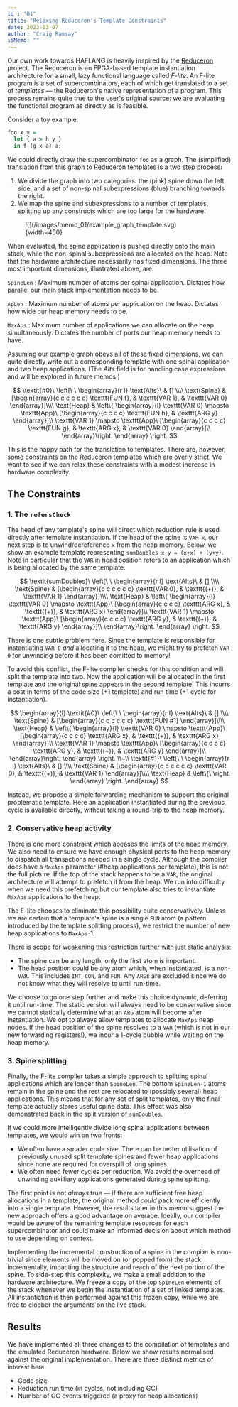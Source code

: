 ```yaml
---
id : "01"
title: "Relaxing Reduceron's Template Constraints"
date: 2023-03-07
author: "Craig Ramsay"
isMemo: ""
---
```


Our own work towards HAFLANG is heavily inspired by the
[Reduceron](https://mn416.github.io/reduceron-project/) project. The Reduceron is
an FPGA-based template instantiation architecture for a small, lazy functional
language called _F-lite_. An F-lite program is a set of supercombinators, each
of which get translated to a set of _templates_ — the Reduceron's native
representation of a program. This process remains quite true to the user's
original source: we are evaluating the functional program as directly as is
feasible.

Consider a toy example:

```haskell
foo x y =
  let { a = h y }
  in f (g x a) a;
```

We could directly draw the supercombinator `foo` as a graph. The (simplified)
translation from this graph to Reduceron templates is a two step process:

  1. We divide the graph into two categories: the (pink) spine down the left
side, and a set of non-spinal subexpressions (blue) branching towards the right.
  2. We map the spine and subexpressions to a number of templates, splitting up
     any constructs which are too large for the hardware.

<figure>![](/images/memo_01/example_graph_template.svg){width=450}</figure>

When evaluated, the spine application is pushed directly onto the main stack,
while the non-spinal subexpressions are allocated on the heap. Note that the
hardware architecture necessarily has fixed dimensions. The three most important
dimensions, illustrated above, are:

`SpineLen`
: Maximum number of atoms per spinal application. Dictates how parallel our main
    stack implementation needs to be.

`ApLen`
: Maximum number of atoms per application on the heap. Dictates how wide our
    heap memory needs to be.

`MaxAps`
: Maximum number of applications we can allocate on the heap simultaneously.
    Dictates the number of ports our heap memory needs to have.

Assuming our example graph obeys all of these fixed dimensions, we can quite
directly write out a corresponding template with one spinal application and two
heap applications. (The _Alts_ field is for handling case expressions and will
be explored in future memos.)

$$
\textit{#0}\ 
\left[\ \
\begin{array}{r l}
  \text{Alts}\ & [] \\\\
  \text{Spine}   &
    [\begin{array}{c c c c c c}
       \texttt{FUN f}, & \texttt{VAR 1}, & \texttt{VAR 0}
     \end{array}]\\\\
  \text{Heap} &
    \left\{
    \begin{array}{l}
    \texttt{VAR 0} \mapsto \texttt{App}\ [\begin{array}{c c c c}
       \texttt{FUN h}, & \texttt{ARG y}
     \end{array}]\\
    \texttt{VAR 1} \mapsto \texttt{App}\ [\begin{array}{c c c c}
       \texttt{FUN g}, & \texttt{ARG x}, & \texttt{VAR 0}
     \end{array}]\\
    \end{array}\right.
\end{array}
\right.
$$

This is the happy path for the translation to templates. There are, however, some constraints on the Reduceron templates which are overly strict. We want to see if we can relax these constraints with a modest increase in hardware complexity.

## The Constraints

### 1. The `refersCheck`

The head of any template's spine will direct which reduction rule is used
directly after template instantiation. If the head of the spine is `VAR x`, our
next step is to unwind/dereference `x` from the heap memory. Below, we show an
example template representing `sumDoubles x y = (x+x) + (y+y)`. Note in
particular that the `VAR` in head position refers to an application which is
being allocated by the same template.

$$
\textit{sumDoubles}\ 
\left[\ \
\begin{array}{r l}
  \text{Alts}\ & [] \\\\
  \text{Spine}   &
    [\begin{array}{c c c c c c}
       \texttt{VAR 0}, & \texttt{(+)}, & \texttt{VAR 1}
     \end{array}]\\\\
  \text{Heap} &
    \left\{
    \begin{array}{l}
    \texttt{VAR 0} \mapsto \texttt{App}\ [\begin{array}{c c c c}
       \texttt{ARG x}, & \texttt{(+)}, & \texttt{ARG x}
     \end{array}]\\
    \texttt{VAR 1} \mapsto \texttt{App}\ [\begin{array}{c c c c}
       \texttt{ARG y}, & \texttt{(+)}, & \texttt{ARG y}
     \end{array}]\\
    \end{array}\right.
\end{array}
\right.
$$

There is one subtle problem here. Since the template is responsible for
instantiating `VAR 0` _and_ allocating it to the heap, we might try to prefetch
`VAR 0` for unwinding before it has been comitted to memory!

To avoid this conflict, the F-lite compiler checks for this condition and will
split the template into two. Now the application will be allocated in the first
template and the original spine appears in the second template. This incurrs a
cost in terms of the code size (+1 template) and run time (+1 cycle for
instantiation).

$$
\begin{array}{l}
\textit{#0}\ 
\left[\ \
\begin{array}{r l}
  \text{Alts}\ & [] \\\\
  \text{Spine}   &
    [\begin{array}{c c c c c c}
       \texttt{FUN #1}
     \end{array}]\\\\
  \text{Heap} &
    \left\{
    \begin{array}{l}
    \texttt{VAR 0} \mapsto \texttt{App}\ [\begin{array}{c c c c}
       \texttt{ARG x}, & \texttt{(+)}, & \texttt{ARG x}
     \end{array}]\\
    \texttt{VAR 1} \mapsto \texttt{App}\ [\begin{array}{c c c c}
       \texttt{ARG y}, & \texttt{(+)}, & \texttt{ARG y}
     \end{array}]\\
    \end{array}\right.
\end{array}
\right. \\~\\
\textit{#1}\ 
\left[\ \
\begin{array}{r l}
  \text{Alts}\ & [] \\\\
  \text{Spine}   &
    [\begin{array}{c c c c c c}
       \texttt{VAR 0}, & \texttt{(+)}, & \texttt{VAR 1}
     \end{array}]\\\\
  \text{Heap} &
    \left\{\ \right.
\end{array}
\right.
\end{array}
$$

Instead, we propose a simple forwarding mechanism to support the original
problematic template. Here an application instantiated during the previous cycle
is available directly, without taking a round-trip to the heap memory.

### 2. Conservative heap activity

There is one more constraint which apeases the limits of the heap memory. We
also need to ensure we have enough physical ports to the heap memory to dispatch
all transactions needed in a single cycle. Although the compiler does have a
`MaxAps` parameter (#heap applications per template), this is not the full
picture. If the top of the stack happens to be a `VAR`, the original
architecture will attempt to prefetch it from the heap. We run into difficulty
when we need this prefetching but our template also tries to instantiate
`MaxAps` applications to the heap.

The F-lite chooses to eliminate this possibility quite conservatively. Unless we
are certain that a template's spine is a single `FUN` atom (a pattern introduced
by the template splitting process), we restrict the number of new heap
applications to `MaxAps`-1.

There is scope for weakening this restriction further with just static analysis:

  + The spine can be any length; only the first atom is important.
  + The head position could be any atom which, when instantiated, is a
    non-`VAR`. This includes `INT`, `CON`, and `FUN`. Any `ARG`s are excluded
    since we do not know what they will resolve to until run-time.

We choose to go one step further and make this choice dynamic, deferring it
until run-time. The static version will always need to be conservative since we
cannot statically determine what an `ARG` atom will become after instantiation.
We opt to always allow templates to allocate `MaxAps` heap nodes. If the head
position of the spine resolves to a `VAR` (which is not in our new forwarding
registers!), we incur a 1-cycle bubble while waiting on the heap memory.

### 3. Spine splitting

Finally, the F-lite compiler takes a simple approach to splitting spinal
applications which are longer than `SpineLen`. The bottom `SpineLen-1` atoms
remain in the spine and the rest are relocated to (possibly several) heap
applications. This means that for any set of split templates, only the final
template actually stores useful spine data. This effect was also demonstrated
back in the split version of `sumDoubles`.

If we could more intelligently divide long spinal applications between templates, we would win on two fronts:

  + We often have a smaller code size. There can be better utilisation of
    previously unused split template spines and fewer heap applications since
    none are required for overspill of long spines.
  + We often need fewer cycles per reduction. We avoid the overhead of unwinding
    auxilliary applications generated during spine splitting.

The first point is not _always_ true — if there are sufficient free heap
allocations in a template, the original method _could_ pack more efficiently
into a single template. However, the results later in this memo suggest the new
approach offers a good advantage on average. Ideally, our compiler would be
aware of the remaining template resources for each supercombinator and could make
an informed decision about which method to use depending on context.

Implementing the incremental construction of a spine in the compiler is
non-trivial since elements will be moved on (or popped from) the stack
incrementally, impacting the structure and reach of the next portion of the
spine. To side-step this complexity, we make a small addition to the hardware
architecture. We freeze a copy of the top `SpineLen` elements of the stack
whenever we begin the instantiation of a set of linked templates. All
instantiation is then performed against this frozen copy, while we are free to
clobber the arguments on the live stack.

## Results

We have implemented all three changes to the compilation of templates and the
emulated Reduceron hardware. Below we show results normalised against the
original implementation. There are three distinct metrics of interest here:

  + Code size
  + Reduction run time (in cycles, not including GC)
  + Number of GC events triggered (a proxy for heap allocations)

<div>                            
<div id="aa7afd00-dd4a-4c46-bf77-e69c64c176a5" class="plotly-graph-div" style="height:100%; width:100%;">
</div>            
<script type="text/javascript">                                    window.PLOTLYENV=window.PLOTLYENV || {};                                    if (document.getElementById("aa7afd00-dd4a-4c46-bf77-e69c64c176a5")) {                    Plotly.newPlot(                        "aa7afd00-dd4a-4c46-bf77-e69c64c176a5",                        [{"alignmentgroup":"True","hovertemplate":"Mode=prs<br>Benchmark=%{x}<br>% Improvement in Cycles=%{y}<extra></extra>","legendgroup":"","marker":{"color":"#636efa","pattern":{"shape":""}},"name":"","offsetgroup":"","orientation":"v","showlegend":false,"textposition":"auto","x":["Fib","CountDown","KnuthBendix","Adjoxo","Cichelli","Taut","While","MSS","Braun","Clausify","OrdList","PermSort","SumPuz","Queens","Mate"],"xaxis":"x","y":[0.0,1.7977073470063831,5.031432466423391,10.406596703668914,1.5760214295808317,10.036551686859207,7.0315972658364645,0.8780310973501071,7.120228520089222,1.4747505744999279,6.440788049361334,11.642835206865609,2.427426561569679,0.0,5.648132697906538],"yaxis":"y","type":"bar"}],                        {"template":{"data":{"histogram2dcontour":[{"type":"histogram2dcontour","colorbar":{"outlinewidth":0,"ticks":""},"colorscale":[[0.0,"#0d0887"],[0.1111111111111111,"#46039f"],[0.2222222222222222,"#7201a8"],[0.3333333333333333,"#9c179e"],[0.4444444444444444,"#bd3786"],[0.5555555555555556,"#d8576b"],[0.6666666666666666,"#ed7953"],[0.7777777777777778,"#fb9f3a"],[0.8888888888888888,"#fdca26"],[1.0,"#f0f921"]]}],"choropleth":[{"type":"choropleth","colorbar":{"outlinewidth":0,"ticks":""}}],"histogram2d":[{"type":"histogram2d","colorbar":{"outlinewidth":0,"ticks":""},"colorscale":[[0.0,"#0d0887"],[0.1111111111111111,"#46039f"],[0.2222222222222222,"#7201a8"],[0.3333333333333333,"#9c179e"],[0.4444444444444444,"#bd3786"],[0.5555555555555556,"#d8576b"],[0.6666666666666666,"#ed7953"],[0.7777777777777778,"#fb9f3a"],[0.8888888888888888,"#fdca26"],[1.0,"#f0f921"]]}],"heatmap":[{"type":"heatmap","colorbar":{"outlinewidth":0,"ticks":""},"colorscale":[[0.0,"#0d0887"],[0.1111111111111111,"#46039f"],[0.2222222222222222,"#7201a8"],[0.3333333333333333,"#9c179e"],[0.4444444444444444,"#bd3786"],[0.5555555555555556,"#d8576b"],[0.6666666666666666,"#ed7953"],[0.7777777777777778,"#fb9f3a"],[0.8888888888888888,"#fdca26"],[1.0,"#f0f921"]]}],"heatmapgl":[{"type":"heatmapgl","colorbar":{"outlinewidth":0,"ticks":""},"colorscale":[[0.0,"#0d0887"],[0.1111111111111111,"#46039f"],[0.2222222222222222,"#7201a8"],[0.3333333333333333,"#9c179e"],[0.4444444444444444,"#bd3786"],[0.5555555555555556,"#d8576b"],[0.6666666666666666,"#ed7953"],[0.7777777777777778,"#fb9f3a"],[0.8888888888888888,"#fdca26"],[1.0,"#f0f921"]]}],"contourcarpet":[{"type":"contourcarpet","colorbar":{"outlinewidth":0,"ticks":""}}],"contour":[{"type":"contour","colorbar":{"outlinewidth":0,"ticks":""},"colorscale":[[0.0,"#0d0887"],[0.1111111111111111,"#46039f"],[0.2222222222222222,"#7201a8"],[0.3333333333333333,"#9c179e"],[0.4444444444444444,"#bd3786"],[0.5555555555555556,"#d8576b"],[0.6666666666666666,"#ed7953"],[0.7777777777777778,"#fb9f3a"],[0.8888888888888888,"#fdca26"],[1.0,"#f0f921"]]}],"surface":[{"type":"surface","colorbar":{"outlinewidth":0,"ticks":""},"colorscale":[[0.0,"#0d0887"],[0.1111111111111111,"#46039f"],[0.2222222222222222,"#7201a8"],[0.3333333333333333,"#9c179e"],[0.4444444444444444,"#bd3786"],[0.5555555555555556,"#d8576b"],[0.6666666666666666,"#ed7953"],[0.7777777777777778,"#fb9f3a"],[0.8888888888888888,"#fdca26"],[1.0,"#f0f921"]]}],"mesh3d":[{"type":"mesh3d","colorbar":{"outlinewidth":0,"ticks":""}}],"scatter":[{"fillpattern":{"fillmode":"overlay","size":10,"solidity":0.2},"type":"scatter"}],"parcoords":[{"type":"parcoords","line":{"colorbar":{"outlinewidth":0,"ticks":""}}}],"scatterpolargl":[{"type":"scatterpolargl","marker":{"colorbar":{"outlinewidth":0,"ticks":""}}}],"bar":[{"error_x":{"color":"#2a3f5f"},"error_y":{"color":"#2a3f5f"},"marker":{"line":{"color":"#E5ECF6","width":0.5},"pattern":{"fillmode":"overlay","size":10,"solidity":0.2}},"type":"bar"}],"scattergeo":[{"type":"scattergeo","marker":{"colorbar":{"outlinewidth":0,"ticks":""}}}],"scatterpolar":[{"type":"scatterpolar","marker":{"colorbar":{"outlinewidth":0,"ticks":""}}}],"histogram":[{"marker":{"pattern":{"fillmode":"overlay","size":10,"solidity":0.2}},"type":"histogram"}],"scattergl":[{"type":"scattergl","marker":{"colorbar":{"outlinewidth":0,"ticks":""}}}],"scatter3d":[{"type":"scatter3d","line":{"colorbar":{"outlinewidth":0,"ticks":""}},"marker":{"colorbar":{"outlinewidth":0,"ticks":""}}}],"scattermapbox":[{"type":"scattermapbox","marker":{"colorbar":{"outlinewidth":0,"ticks":""}}}],"scatterternary":[{"type":"scatterternary","marker":{"colorbar":{"outlinewidth":0,"ticks":""}}}],"scattercarpet":[{"type":"scattercarpet","marker":{"colorbar":{"outlinewidth":0,"ticks":""}}}],"carpet":[{"aaxis":{"endlinecolor":"#2a3f5f","gridcolor":"white","linecolor":"white","minorgridcolor":"white","startlinecolor":"#2a3f5f"},"baxis":{"endlinecolor":"#2a3f5f","gridcolor":"white","linecolor":"white","minorgridcolor":"white","startlinecolor":"#2a3f5f"},"type":"carpet"}],"table":[{"cells":{"fill":{"color":"#EBF0F8"},"line":{"color":"white"}},"header":{"fill":{"color":"#C8D4E3"},"line":{"color":"white"}},"type":"table"}],"barpolar":[{"marker":{"line":{"color":"#E5ECF6","width":0.5},"pattern":{"fillmode":"overlay","size":10,"solidity":0.2}},"type":"barpolar"}],"pie":[{"automargin":true,"type":"pie"}]},"layout":{"autotypenumbers":"strict","colorway":["#636efa","#EF553B","#00cc96","#ab63fa","#FFA15A","#19d3f3","#FF6692","#B6E880","#FF97FF","#FECB52"],"font":{"color":"#2a3f5f"},"hovermode":"closest","hoverlabel":{"align":"left"},"paper_bgcolor":"white","plot_bgcolor":"#E5ECF6","polar":{"bgcolor":"#E5ECF6","angularaxis":{"gridcolor":"white","linecolor":"white","ticks":""},"radialaxis":{"gridcolor":"white","linecolor":"white","ticks":""}},"ternary":{"bgcolor":"#E5ECF6","aaxis":{"gridcolor":"white","linecolor":"white","ticks":""},"baxis":{"gridcolor":"white","linecolor":"white","ticks":""},"caxis":{"gridcolor":"white","linecolor":"white","ticks":""}},"coloraxis":{"colorbar":{"outlinewidth":0,"ticks":""}},"colorscale":{"sequential":[[0.0,"#0d0887"],[0.1111111111111111,"#46039f"],[0.2222222222222222,"#7201a8"],[0.3333333333333333,"#9c179e"],[0.4444444444444444,"#bd3786"],[0.5555555555555556,"#d8576b"],[0.6666666666666666,"#ed7953"],[0.7777777777777778,"#fb9f3a"],[0.8888888888888888,"#fdca26"],[1.0,"#f0f921"]],"sequentialminus":[[0.0,"#0d0887"],[0.1111111111111111,"#46039f"],[0.2222222222222222,"#7201a8"],[0.3333333333333333,"#9c179e"],[0.4444444444444444,"#bd3786"],[0.5555555555555556,"#d8576b"],[0.6666666666666666,"#ed7953"],[0.7777777777777778,"#fb9f3a"],[0.8888888888888888,"#fdca26"],[1.0,"#f0f921"]],"diverging":[[0,"#8e0152"],[0.1,"#c51b7d"],[0.2,"#de77ae"],[0.3,"#f1b6da"],[0.4,"#fde0ef"],[0.5,"#f7f7f7"],[0.6,"#e6f5d0"],[0.7,"#b8e186"],[0.8,"#7fbc41"],[0.9,"#4d9221"],[1,"#276419"]]},"xaxis":{"gridcolor":"white","linecolor":"white","ticks":"","title":{"standoff":15},"zerolinecolor":"white","automargin":true,"zerolinewidth":2},"yaxis":{"gridcolor":"white","linecolor":"white","ticks":"","title":{"standoff":15},"zerolinecolor":"white","automargin":true,"zerolinewidth":2},"scene":{"xaxis":{"backgroundcolor":"#E5ECF6","gridcolor":"white","linecolor":"white","showbackground":true,"ticks":"","zerolinecolor":"white","gridwidth":2},"yaxis":{"backgroundcolor":"#E5ECF6","gridcolor":"white","linecolor":"white","showbackground":true,"ticks":"","zerolinecolor":"white","gridwidth":2},"zaxis":{"backgroundcolor":"#E5ECF6","gridcolor":"white","linecolor":"white","showbackground":true,"ticks":"","zerolinecolor":"white","gridwidth":2}},"shapedefaults":{"line":{"color":"#2a3f5f"}},"annotationdefaults":{"arrowcolor":"#2a3f5f","arrowhead":0,"arrowwidth":1},"geo":{"bgcolor":"white","landcolor":"#E5ECF6","subunitcolor":"white","showland":true,"showlakes":true,"lakecolor":"white"},"title":{"x":0.05},"mapbox":{"style":"light"}}},"xaxis":{"anchor":"y","domain":[0.0,0.98],"title":{"text":"Benchmark"}},"yaxis":{"anchor":"x","domain":[0.0,1.0],"title":{"text":"% Improvement in Cycles"}},"annotations":[{"font":{},"showarrow":false,"text":"Mode=prs","textangle":90,"x":0.98,"xanchor":"left","xref":"paper","y":0.5,"yanchor":"middle","yref":"paper"}],"legend":{"tracegroupgap":0},"margin":{"t":60},"barmode":"group"},                        {"responsive": true}                    )                };                            
</script>        
</div>

First of all, we do see modest improvements to the run time of all benchmarks
except `Fib` and `Queens`. This effect is due to two factors: more efficient
template packing leads to fewer cycles spent on instantiation, and better use of
spinal applications avoids the overhead of unnecessary dereferencing.

Next, we highlight the first of these factors in isolation — comparing the
number of templates required for each benchmark. For this metric, we also see
modest improvements nearly across the board. The only outlier is `Fib` which an
unrepresentitively small code size.

<div>                            
<div id="c3840455-18c1-4812-82fa-d9f730b48ad4" class="plotly-graph-div" style="height:100%; width:100%;">
</div>            
<script type="text/javascript">                                    window.PLOTLYENV=window.PLOTLYENV || {};                                    if (document.getElementById("c3840455-18c1-4812-82fa-d9f730b48ad4")) {                    Plotly.newPlot(                        "c3840455-18c1-4812-82fa-d9f730b48ad4",                        [{"alignmentgroup":"True","hovertemplate":"Mode=prs<br>Benchmark=%{x}<br>% Improvement in Code Size=%{y}<extra></extra>","legendgroup":"","marker":{"color":"#636efa","pattern":{"shape":""}},"name":"","offsetgroup":"","orientation":"v","showlegend":false,"textposition":"auto","x":["Fib","CountDown","KnuthBendix","Adjoxo","Cichelli","Taut","While","MSS","Braun","Clausify","OrdList","PermSort","SumPuz","Queens","Mate"],"xaxis":"x","y":[0.0,3.809523809523807,6.462035541195476,5.932203389830503,4.01785714285714,4.761904761904767,0.9708737864077666,6.666666666666665,7.14285714285714,8.03571428571429,7.692307692307687,5.555555555555558,3.93258426966292,2.631578947368418,7.317073170731703],"yaxis":"y","type":"bar"}],                        {"template":{"data":{"histogram2dcontour":[{"type":"histogram2dcontour","colorbar":{"outlinewidth":0,"ticks":""},"colorscale":[[0.0,"#0d0887"],[0.1111111111111111,"#46039f"],[0.2222222222222222,"#7201a8"],[0.3333333333333333,"#9c179e"],[0.4444444444444444,"#bd3786"],[0.5555555555555556,"#d8576b"],[0.6666666666666666,"#ed7953"],[0.7777777777777778,"#fb9f3a"],[0.8888888888888888,"#fdca26"],[1.0,"#f0f921"]]}],"choropleth":[{"type":"choropleth","colorbar":{"outlinewidth":0,"ticks":""}}],"histogram2d":[{"type":"histogram2d","colorbar":{"outlinewidth":0,"ticks":""},"colorscale":[[0.0,"#0d0887"],[0.1111111111111111,"#46039f"],[0.2222222222222222,"#7201a8"],[0.3333333333333333,"#9c179e"],[0.4444444444444444,"#bd3786"],[0.5555555555555556,"#d8576b"],[0.6666666666666666,"#ed7953"],[0.7777777777777778,"#fb9f3a"],[0.8888888888888888,"#fdca26"],[1.0,"#f0f921"]]}],"heatmap":[{"type":"heatmap","colorbar":{"outlinewidth":0,"ticks":""},"colorscale":[[0.0,"#0d0887"],[0.1111111111111111,"#46039f"],[0.2222222222222222,"#7201a8"],[0.3333333333333333,"#9c179e"],[0.4444444444444444,"#bd3786"],[0.5555555555555556,"#d8576b"],[0.6666666666666666,"#ed7953"],[0.7777777777777778,"#fb9f3a"],[0.8888888888888888,"#fdca26"],[1.0,"#f0f921"]]}],"heatmapgl":[{"type":"heatmapgl","colorbar":{"outlinewidth":0,"ticks":""},"colorscale":[[0.0,"#0d0887"],[0.1111111111111111,"#46039f"],[0.2222222222222222,"#7201a8"],[0.3333333333333333,"#9c179e"],[0.4444444444444444,"#bd3786"],[0.5555555555555556,"#d8576b"],[0.6666666666666666,"#ed7953"],[0.7777777777777778,"#fb9f3a"],[0.8888888888888888,"#fdca26"],[1.0,"#f0f921"]]}],"contourcarpet":[{"type":"contourcarpet","colorbar":{"outlinewidth":0,"ticks":""}}],"contour":[{"type":"contour","colorbar":{"outlinewidth":0,"ticks":""},"colorscale":[[0.0,"#0d0887"],[0.1111111111111111,"#46039f"],[0.2222222222222222,"#7201a8"],[0.3333333333333333,"#9c179e"],[0.4444444444444444,"#bd3786"],[0.5555555555555556,"#d8576b"],[0.6666666666666666,"#ed7953"],[0.7777777777777778,"#fb9f3a"],[0.8888888888888888,"#fdca26"],[1.0,"#f0f921"]]}],"surface":[{"type":"surface","colorbar":{"outlinewidth":0,"ticks":""},"colorscale":[[0.0,"#0d0887"],[0.1111111111111111,"#46039f"],[0.2222222222222222,"#7201a8"],[0.3333333333333333,"#9c179e"],[0.4444444444444444,"#bd3786"],[0.5555555555555556,"#d8576b"],[0.6666666666666666,"#ed7953"],[0.7777777777777778,"#fb9f3a"],[0.8888888888888888,"#fdca26"],[1.0,"#f0f921"]]}],"mesh3d":[{"type":"mesh3d","colorbar":{"outlinewidth":0,"ticks":""}}],"scatter":[{"fillpattern":{"fillmode":"overlay","size":10,"solidity":0.2},"type":"scatter"}],"parcoords":[{"type":"parcoords","line":{"colorbar":{"outlinewidth":0,"ticks":""}}}],"scatterpolargl":[{"type":"scatterpolargl","marker":{"colorbar":{"outlinewidth":0,"ticks":""}}}],"bar":[{"error_x":{"color":"#2a3f5f"},"error_y":{"color":"#2a3f5f"},"marker":{"line":{"color":"#E5ECF6","width":0.5},"pattern":{"fillmode":"overlay","size":10,"solidity":0.2}},"type":"bar"}],"scattergeo":[{"type":"scattergeo","marker":{"colorbar":{"outlinewidth":0,"ticks":""}}}],"scatterpolar":[{"type":"scatterpolar","marker":{"colorbar":{"outlinewidth":0,"ticks":""}}}],"histogram":[{"marker":{"pattern":{"fillmode":"overlay","size":10,"solidity":0.2}},"type":"histogram"}],"scattergl":[{"type":"scattergl","marker":{"colorbar":{"outlinewidth":0,"ticks":""}}}],"scatter3d":[{"type":"scatter3d","line":{"colorbar":{"outlinewidth":0,"ticks":""}},"marker":{"colorbar":{"outlinewidth":0,"ticks":""}}}],"scattermapbox":[{"type":"scattermapbox","marker":{"colorbar":{"outlinewidth":0,"ticks":""}}}],"scatterternary":[{"type":"scatterternary","marker":{"colorbar":{"outlinewidth":0,"ticks":""}}}],"scattercarpet":[{"type":"scattercarpet","marker":{"colorbar":{"outlinewidth":0,"ticks":""}}}],"carpet":[{"aaxis":{"endlinecolor":"#2a3f5f","gridcolor":"white","linecolor":"white","minorgridcolor":"white","startlinecolor":"#2a3f5f"},"baxis":{"endlinecolor":"#2a3f5f","gridcolor":"white","linecolor":"white","minorgridcolor":"white","startlinecolor":"#2a3f5f"},"type":"carpet"}],"table":[{"cells":{"fill":{"color":"#EBF0F8"},"line":{"color":"white"}},"header":{"fill":{"color":"#C8D4E3"},"line":{"color":"white"}},"type":"table"}],"barpolar":[{"marker":{"line":{"color":"#E5ECF6","width":0.5},"pattern":{"fillmode":"overlay","size":10,"solidity":0.2}},"type":"barpolar"}],"pie":[{"automargin":true,"type":"pie"}]},"layout":{"autotypenumbers":"strict","colorway":["#636efa","#EF553B","#00cc96","#ab63fa","#FFA15A","#19d3f3","#FF6692","#B6E880","#FF97FF","#FECB52"],"font":{"color":"#2a3f5f"},"hovermode":"closest","hoverlabel":{"align":"left"},"paper_bgcolor":"white","plot_bgcolor":"#E5ECF6","polar":{"bgcolor":"#E5ECF6","angularaxis":{"gridcolor":"white","linecolor":"white","ticks":""},"radialaxis":{"gridcolor":"white","linecolor":"white","ticks":""}},"ternary":{"bgcolor":"#E5ECF6","aaxis":{"gridcolor":"white","linecolor":"white","ticks":""},"baxis":{"gridcolor":"white","linecolor":"white","ticks":""},"caxis":{"gridcolor":"white","linecolor":"white","ticks":""}},"coloraxis":{"colorbar":{"outlinewidth":0,"ticks":""}},"colorscale":{"sequential":[[0.0,"#0d0887"],[0.1111111111111111,"#46039f"],[0.2222222222222222,"#7201a8"],[0.3333333333333333,"#9c179e"],[0.4444444444444444,"#bd3786"],[0.5555555555555556,"#d8576b"],[0.6666666666666666,"#ed7953"],[0.7777777777777778,"#fb9f3a"],[0.8888888888888888,"#fdca26"],[1.0,"#f0f921"]],"sequentialminus":[[0.0,"#0d0887"],[0.1111111111111111,"#46039f"],[0.2222222222222222,"#7201a8"],[0.3333333333333333,"#9c179e"],[0.4444444444444444,"#bd3786"],[0.5555555555555556,"#d8576b"],[0.6666666666666666,"#ed7953"],[0.7777777777777778,"#fb9f3a"],[0.8888888888888888,"#fdca26"],[1.0,"#f0f921"]],"diverging":[[0,"#8e0152"],[0.1,"#c51b7d"],[0.2,"#de77ae"],[0.3,"#f1b6da"],[0.4,"#fde0ef"],[0.5,"#f7f7f7"],[0.6,"#e6f5d0"],[0.7,"#b8e186"],[0.8,"#7fbc41"],[0.9,"#4d9221"],[1,"#276419"]]},"xaxis":{"gridcolor":"white","linecolor":"white","ticks":"","title":{"standoff":15},"zerolinecolor":"white","automargin":true,"zerolinewidth":2},"yaxis":{"gridcolor":"white","linecolor":"white","ticks":"","title":{"standoff":15},"zerolinecolor":"white","automargin":true,"zerolinewidth":2},"scene":{"xaxis":{"backgroundcolor":"#E5ECF6","gridcolor":"white","linecolor":"white","showbackground":true,"ticks":"","zerolinecolor":"white","gridwidth":2},"yaxis":{"backgroundcolor":"#E5ECF6","gridcolor":"white","linecolor":"white","showbackground":true,"ticks":"","zerolinecolor":"white","gridwidth":2},"zaxis":{"backgroundcolor":"#E5ECF6","gridcolor":"white","linecolor":"white","showbackground":true,"ticks":"","zerolinecolor":"white","gridwidth":2}},"shapedefaults":{"line":{"color":"#2a3f5f"}},"annotationdefaults":{"arrowcolor":"#2a3f5f","arrowhead":0,"arrowwidth":1},"geo":{"bgcolor":"white","landcolor":"#E5ECF6","subunitcolor":"white","showland":true,"showlakes":true,"lakecolor":"white"},"title":{"x":0.05},"mapbox":{"style":"light"}}},"xaxis":{"anchor":"y","domain":[0.0,0.98],"title":{"text":"Benchmark"}},"yaxis":{"anchor":"x","domain":[0.0,1.0],"title":{"text":"% Improvement in Code Size"}},"annotations":[{"font":{},"showarrow":false,"text":"Mode=prs","textangle":90,"x":0.98,"xanchor":"left","xref":"paper","y":0.5,"yanchor":"middle","yref":"paper"}],"legend":{"tracegroupgap":0},"margin":{"t":60},"barmode":"group"},                        {"responsive": true}                    )                };                            
</script>        
</div>

Finally, we demonstrate that all benchmarks which have "hot" supercombinators
templates with spines longer than `SpineLen` also benerift from reduced heap
activity. Since our long spines no longer spill over into the heap, we have
fewer allocations and fewer GC events are triggered.

<div>                            
<div id="a7c7f89e-2d64-4bf4-b230-810ec3430865" class="plotly-graph-div" style="height:100%; width:100%;">
</div>            
<script type="text/javascript">                                    window.PLOTLYENV=window.PLOTLYENV || {};                                    if (document.getElementById("a7c7f89e-2d64-4bf4-b230-810ec3430865")) {                    Plotly.newPlot(                        "a7c7f89e-2d64-4bf4-b230-810ec3430865",                        [{"alignmentgroup":"True","hovertemplate":"Mode=prs<br>Benchmark=%{x}<br>% Improvement in GC Events=%{y}<extra></extra>","legendgroup":"","marker":{"color":"#636efa","pattern":{"shape":""}},"name":"","offsetgroup":"","orientation":"v","showlegend":false,"textposition":"auto","x":["Fib","CountDown","KnuthBendix","Adjoxo","Cichelli","Taut","While","MSS","Braun","Clausify","OrdList","PermSort","SumPuz","Queens","Mate"],"xaxis":"x","y":[0.0,12.5,21.858864027538726,34.08323959505062,9.26966292134831,0.0,24.558404558404558,0.0,0.0,0.0,null,0.0,0.0,0.0,26.15106412574767],"yaxis":"y","type":"bar"}],                        {"template":{"data":{"histogram2dcontour":[{"type":"histogram2dcontour","colorbar":{"outlinewidth":0,"ticks":""},"colorscale":[[0.0,"#0d0887"],[0.1111111111111111,"#46039f"],[0.2222222222222222,"#7201a8"],[0.3333333333333333,"#9c179e"],[0.4444444444444444,"#bd3786"],[0.5555555555555556,"#d8576b"],[0.6666666666666666,"#ed7953"],[0.7777777777777778,"#fb9f3a"],[0.8888888888888888,"#fdca26"],[1.0,"#f0f921"]]}],"choropleth":[{"type":"choropleth","colorbar":{"outlinewidth":0,"ticks":""}}],"histogram2d":[{"type":"histogram2d","colorbar":{"outlinewidth":0,"ticks":""},"colorscale":[[0.0,"#0d0887"],[0.1111111111111111,"#46039f"],[0.2222222222222222,"#7201a8"],[0.3333333333333333,"#9c179e"],[0.4444444444444444,"#bd3786"],[0.5555555555555556,"#d8576b"],[0.6666666666666666,"#ed7953"],[0.7777777777777778,"#fb9f3a"],[0.8888888888888888,"#fdca26"],[1.0,"#f0f921"]]}],"heatmap":[{"type":"heatmap","colorbar":{"outlinewidth":0,"ticks":""},"colorscale":[[0.0,"#0d0887"],[0.1111111111111111,"#46039f"],[0.2222222222222222,"#7201a8"],[0.3333333333333333,"#9c179e"],[0.4444444444444444,"#bd3786"],[0.5555555555555556,"#d8576b"],[0.6666666666666666,"#ed7953"],[0.7777777777777778,"#fb9f3a"],[0.8888888888888888,"#fdca26"],[1.0,"#f0f921"]]}],"heatmapgl":[{"type":"heatmapgl","colorbar":{"outlinewidth":0,"ticks":""},"colorscale":[[0.0,"#0d0887"],[0.1111111111111111,"#46039f"],[0.2222222222222222,"#7201a8"],[0.3333333333333333,"#9c179e"],[0.4444444444444444,"#bd3786"],[0.5555555555555556,"#d8576b"],[0.6666666666666666,"#ed7953"],[0.7777777777777778,"#fb9f3a"],[0.8888888888888888,"#fdca26"],[1.0,"#f0f921"]]}],"contourcarpet":[{"type":"contourcarpet","colorbar":{"outlinewidth":0,"ticks":""}}],"contour":[{"type":"contour","colorbar":{"outlinewidth":0,"ticks":""},"colorscale":[[0.0,"#0d0887"],[0.1111111111111111,"#46039f"],[0.2222222222222222,"#7201a8"],[0.3333333333333333,"#9c179e"],[0.4444444444444444,"#bd3786"],[0.5555555555555556,"#d8576b"],[0.6666666666666666,"#ed7953"],[0.7777777777777778,"#fb9f3a"],[0.8888888888888888,"#fdca26"],[1.0,"#f0f921"]]}],"surface":[{"type":"surface","colorbar":{"outlinewidth":0,"ticks":""},"colorscale":[[0.0,"#0d0887"],[0.1111111111111111,"#46039f"],[0.2222222222222222,"#7201a8"],[0.3333333333333333,"#9c179e"],[0.4444444444444444,"#bd3786"],[0.5555555555555556,"#d8576b"],[0.6666666666666666,"#ed7953"],[0.7777777777777778,"#fb9f3a"],[0.8888888888888888,"#fdca26"],[1.0,"#f0f921"]]}],"mesh3d":[{"type":"mesh3d","colorbar":{"outlinewidth":0,"ticks":""}}],"scatter":[{"fillpattern":{"fillmode":"overlay","size":10,"solidity":0.2},"type":"scatter"}],"parcoords":[{"type":"parcoords","line":{"colorbar":{"outlinewidth":0,"ticks":""}}}],"scatterpolargl":[{"type":"scatterpolargl","marker":{"colorbar":{"outlinewidth":0,"ticks":""}}}],"bar":[{"error_x":{"color":"#2a3f5f"},"error_y":{"color":"#2a3f5f"},"marker":{"line":{"color":"#E5ECF6","width":0.5},"pattern":{"fillmode":"overlay","size":10,"solidity":0.2}},"type":"bar"}],"scattergeo":[{"type":"scattergeo","marker":{"colorbar":{"outlinewidth":0,"ticks":""}}}],"scatterpolar":[{"type":"scatterpolar","marker":{"colorbar":{"outlinewidth":0,"ticks":""}}}],"histogram":[{"marker":{"pattern":{"fillmode":"overlay","size":10,"solidity":0.2}},"type":"histogram"}],"scattergl":[{"type":"scattergl","marker":{"colorbar":{"outlinewidth":0,"ticks":""}}}],"scatter3d":[{"type":"scatter3d","line":{"colorbar":{"outlinewidth":0,"ticks":""}},"marker":{"colorbar":{"outlinewidth":0,"ticks":""}}}],"scattermapbox":[{"type":"scattermapbox","marker":{"colorbar":{"outlinewidth":0,"ticks":""}}}],"scatterternary":[{"type":"scatterternary","marker":{"colorbar":{"outlinewidth":0,"ticks":""}}}],"scattercarpet":[{"type":"scattercarpet","marker":{"colorbar":{"outlinewidth":0,"ticks":""}}}],"carpet":[{"aaxis":{"endlinecolor":"#2a3f5f","gridcolor":"white","linecolor":"white","minorgridcolor":"white","startlinecolor":"#2a3f5f"},"baxis":{"endlinecolor":"#2a3f5f","gridcolor":"white","linecolor":"white","minorgridcolor":"white","startlinecolor":"#2a3f5f"},"type":"carpet"}],"table":[{"cells":{"fill":{"color":"#EBF0F8"},"line":{"color":"white"}},"header":{"fill":{"color":"#C8D4E3"},"line":{"color":"white"}},"type":"table"}],"barpolar":[{"marker":{"line":{"color":"#E5ECF6","width":0.5},"pattern":{"fillmode":"overlay","size":10,"solidity":0.2}},"type":"barpolar"}],"pie":[{"automargin":true,"type":"pie"}]},"layout":{"autotypenumbers":"strict","colorway":["#636efa","#EF553B","#00cc96","#ab63fa","#FFA15A","#19d3f3","#FF6692","#B6E880","#FF97FF","#FECB52"],"font":{"color":"#2a3f5f"},"hovermode":"closest","hoverlabel":{"align":"left"},"paper_bgcolor":"white","plot_bgcolor":"#E5ECF6","polar":{"bgcolor":"#E5ECF6","angularaxis":{"gridcolor":"white","linecolor":"white","ticks":""},"radialaxis":{"gridcolor":"white","linecolor":"white","ticks":""}},"ternary":{"bgcolor":"#E5ECF6","aaxis":{"gridcolor":"white","linecolor":"white","ticks":""},"baxis":{"gridcolor":"white","linecolor":"white","ticks":""},"caxis":{"gridcolor":"white","linecolor":"white","ticks":""}},"coloraxis":{"colorbar":{"outlinewidth":0,"ticks":""}},"colorscale":{"sequential":[[0.0,"#0d0887"],[0.1111111111111111,"#46039f"],[0.2222222222222222,"#7201a8"],[0.3333333333333333,"#9c179e"],[0.4444444444444444,"#bd3786"],[0.5555555555555556,"#d8576b"],[0.6666666666666666,"#ed7953"],[0.7777777777777778,"#fb9f3a"],[0.8888888888888888,"#fdca26"],[1.0,"#f0f921"]],"sequentialminus":[[0.0,"#0d0887"],[0.1111111111111111,"#46039f"],[0.2222222222222222,"#7201a8"],[0.3333333333333333,"#9c179e"],[0.4444444444444444,"#bd3786"],[0.5555555555555556,"#d8576b"],[0.6666666666666666,"#ed7953"],[0.7777777777777778,"#fb9f3a"],[0.8888888888888888,"#fdca26"],[1.0,"#f0f921"]],"diverging":[[0,"#8e0152"],[0.1,"#c51b7d"],[0.2,"#de77ae"],[0.3,"#f1b6da"],[0.4,"#fde0ef"],[0.5,"#f7f7f7"],[0.6,"#e6f5d0"],[0.7,"#b8e186"],[0.8,"#7fbc41"],[0.9,"#4d9221"],[1,"#276419"]]},"xaxis":{"gridcolor":"white","linecolor":"white","ticks":"","title":{"standoff":15},"zerolinecolor":"white","automargin":true,"zerolinewidth":2},"yaxis":{"gridcolor":"white","linecolor":"white","ticks":"","title":{"standoff":15},"zerolinecolor":"white","automargin":true,"zerolinewidth":2},"scene":{"xaxis":{"backgroundcolor":"#E5ECF6","gridcolor":"white","linecolor":"white","showbackground":true,"ticks":"","zerolinecolor":"white","gridwidth":2},"yaxis":{"backgroundcolor":"#E5ECF6","gridcolor":"white","linecolor":"white","showbackground":true,"ticks":"","zerolinecolor":"white","gridwidth":2},"zaxis":{"backgroundcolor":"#E5ECF6","gridcolor":"white","linecolor":"white","showbackground":true,"ticks":"","zerolinecolor":"white","gridwidth":2}},"shapedefaults":{"line":{"color":"#2a3f5f"}},"annotationdefaults":{"arrowcolor":"#2a3f5f","arrowhead":0,"arrowwidth":1},"geo":{"bgcolor":"white","landcolor":"#E5ECF6","subunitcolor":"white","showland":true,"showlakes":true,"lakecolor":"white"},"title":{"x":0.05},"mapbox":{"style":"light"}}},"xaxis":{"anchor":"y","domain":[0.0,0.98],"title":{"text":"Benchmark"}},"yaxis":{"anchor":"x","domain":[0.0,1.0],"title":{"text":"% Improvement in GC Events"}},"annotations":[{"font":{},"showarrow":false,"text":"Mode=prs","textangle":90,"x":0.98,"xanchor":"left","xref":"paper","y":0.5,"yanchor":"middle","yref":"paper"}],"legend":{"tracegroupgap":0},"margin":{"t":60},"barmode":"group"},                        {"responsive": true}                    )                };                            
</script>        
</div>

These three tweaks give us modest improvements across the board with only cheap
additions to the hardware architecture.

<p class="sig">
Cheers,<br/>
Craig </p>
